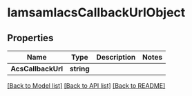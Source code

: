 # IamsamlacsCallbackUrlObject

## Properties

Name | Type | Description | Notes
------------ | ------------- | ------------- | -------------
**AcsCallbackUrl** | **string** |  | 

[[Back to Model list]](../README.md#documentation-for-models) [[Back to API list]](../README.md#documentation-for-api-endpoints) [[Back to README]](../README.md)


